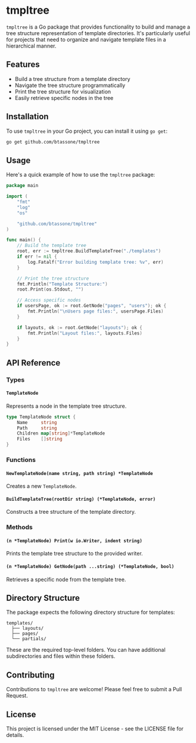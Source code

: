 # tmpltree

`tmpltree` is a Go package that provides functionality to build and manage a tree structure representation of template directories. It's particularly useful for projects that need to organize and navigate template files in a hierarchical manner.

## Features

- Build a tree structure from a template directory
- Navigate the tree structure programmatically
- Print the tree structure for visualization
- Easily retrieve specific nodes in the tree

## Installation

To use `tmpltree` in your Go project, you can install it using `go get`:

```bash
go get github.com/btassone/tmpltree
```

## Usage

Here's a quick example of how to use the `tmpltree` package:

```go
package main

import (
    "fmt"
    "log"
    "os"

    "github.com/btassone/tmpltree"
)

func main() {
    // Build the template tree
    root, err := tmpltree.BuildTemplateTree("./templates")
    if err != nil {
        log.Fatalf("Error building template tree: %v", err)
    }

    // Print the tree structure
    fmt.Println("Template Structure:")
    root.Print(os.Stdout, "")

    // Access specific nodes
    if usersPage, ok := root.GetNode("pages", "users"); ok {
        fmt.Println("\nUsers page files:", usersPage.Files)
    }

    if layouts, ok := root.GetNode("layouts"); ok {
        fmt.Println("Layout files:", layouts.Files)
    }
}
```

## API Reference

### Types

#### `TemplateNode`

Represents a node in the template tree structure.

```go
type TemplateNode struct {
    Name     string
    Path     string
    Children map[string]*TemplateNode
    Files    []string
}
```

### Functions

#### `NewTemplateNode(name string, path string) *TemplateNode`

Creates a new `TemplateNode`.

#### `BuildTemplateTree(rootDir string) (*TemplateNode, error)`

Constructs a tree structure of the template directory.

### Methods

#### `(n *TemplateNode) Print(w io.Writer, indent string)`

Prints the template tree structure to the provided writer.

#### `(n *TemplateNode) GetNode(path ...string) (*TemplateNode, bool)`

Retrieves a specific node from the template tree.

## Directory Structure

The package expects the following directory structure for templates:

```
templates/
  ├── layouts/
  ├── pages/
  └── partials/
```

These are the required top-level folders. You can have additional subdirectories and files within these folders.

## Contributing

Contributions to `tmpltree` are welcome! Please feel free to submit a Pull Request.

## License

This project is licensed under the MIT License - see the LICENSE file for details.